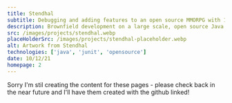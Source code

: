 ```yaml
---
title: Stendhal
subtitle: Debugging and adding features to an open source MMORPG with 10,000 lines of code
description: Brownfield development on a large scale, open source Java codebase. Improved my ability to navigate, and understand others' code while realising some of the advantages of test-driven development.
src: /images/projects/stendhal.webp
placeHolderSrc: /images/projects/stendhal-placeholder.webp
alt: Artwork from Stendhal
technologies: ['java', 'junit', 'opensource']
date: 10/12/21
homepage: 2
---
```


Sorry I'm stil creating the content for these pages - please check back in the near future and I'll have them created with the github linked!
